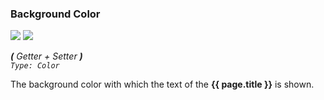 ### Background Color

![](/assets/images/includes/d_background-color.png) ![](/assets/images/includes/p_background-color.png)

_**\(** Getter + Setter **\)**  
`Type: Color`_

The background color with which the text of the **{{ page.title }}** is shown.

